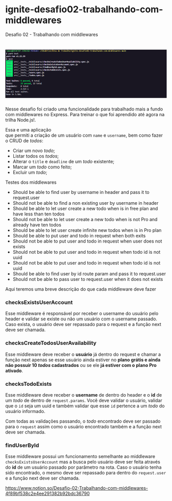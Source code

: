 # ignite-desafio02-trabalhando-com-middlewares

Desafio 02 - Trabalhando com middlewares

<h1 align="center">
    <img src="./imag/yarn_test02.png" />
</h1>

Nesse desafio foi criado uma funcionalidade para trabalhado mais a fundo com middlewares no Express. Para treinar o que foi aprendido até agora na trilha Node.js!. 

Essa e uma aplicação que permiti a criação de um usuário com `name` e `username`, bem como fazer o CRUD de *todos*:

- Criar um novo *todo*;
- Listar todos os *todos*;
- Alterar o `title` e `deadline` de um *todo* existente;
- Marcar um *todo* como feito;
- Excluir um *todo*;

Testes dos middlewares

- Should be able to find user by username in header and pass it to request.user
- Should not be able to find a non existing user by username in header
- Should be able to let user create a new todo when is in free plan and have less than ten todos
- Should not be able to let user create a new todo when is not Pro and already have ten todos
- Should be able to let user create infinite new todos when is in Pro plan
- Should be able to put user and todo in request when both exits
- Should not be able to put user and todo in request when user does not exists
- Should not be able to put user and todo in request when todo id is not uuid
- Should not be able to put user and todo in request when todo id is not uuid
- Should be able to find user by id route param and pass it to request.user
- Should not be able to pass user to request.user when it does not exists


Aqui teremos uma breve descrição do que cada middleware deve fazer

### checksExistsUserAccount

Esse middleware é responsável por receber o username do usuário pelo header e validar se existe ou não um usuário com o username passado. Caso exista, o usuário deve ser repassado para o request e a função next deve ser chamada.

### checksCreateTodosUserAvailability

Esse middleware deve receber o **usuário** já dentro do request e chamar a função next apenas se esse usuário ainda estiver no **plano grátis e ainda não possuir 10 *todos* cadastrados** ou se ele **já estiver com o plano Pro ativado**. 

### checksTodoExists

Esse middleware deve receber o **username** de dentro do header e o **id** de um *todo* de dentro de `request.params`. Você deve validar o usuário, validar que o `id` seja um uuid e também validar que esse `id` pertence a um *todo* do usuário informado.

Com todas as validações passando, o *todo* encontrado deve ser passado para o `request` assim como o usuário encontrado também e a função next deve ser chamada.

### findUserById

Esse middleware possui um funcionamento semelhante ao middleware `checksExistsUserAccount` mas a busca pelo usuário deve ser feita através do **id** de um usuário passado por parâmetro na rota. Caso o usuário tenha sido encontrado, o mesmo deve ser repassado para dentro do `request.user` e a função next deve ser chamada.


https://www.notion.so/Desafio-02-Trabalhando-com-middlewares-4f89bf538c2e4ee291382b92bdc36790
